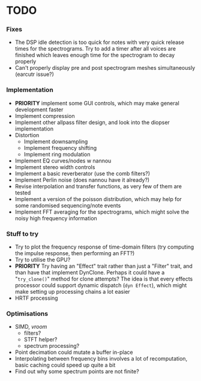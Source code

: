 # TODO

### Fixes
- The DSP idle detection is too quick for notes with very quick release times for the spectrograms. Try to add a timer after all voices are finished which leaves enough time for the spectrogram to decay properly
- Can't properly display pre and post spectrogram meshes simultaneously (earcutr issue?)

### Implementation
- **PRIORITY** implement some GUI controls, which may make general development faster
- Implement compression
- Implement other allpass filter design, and look into the diopser implementation
- Distortion
    - Implement downsampling
    - Implement frequency shifting
    - Implement ring modulation
- Implement EQ curves/nodes w nannou
- Implement stereo width controls
- Implement a basic reverberator (use the comb filters?)
- Implement Perlin noise (does nannou have it already?)
- Revise interpolation and transfer functions, as very few of them are tested
- Implement a version of the poisson distribution, which may help for some randomised sequencing/note events
- Implement FFT averaging for the spectrograms, which might solve the noisy high frequency information

### Stuff to try
- Try to plot the frequency response of time-domain filters (try computing the impulse response, then performing an FFT?)
- Try to utilise the GPU?
- **PRIORITY** Try having an "Effect" trait rather than just a "Filter" trait, and than have that implement DynClone. Perhaps it could have a "`try_clone()`" method for clone attempts? The idea is that every effects processor could support dynamic dispatch (`dyn Effect`), which might make setting up processing chains a lot easier
- HRTF processing

### Optimisations
- SIMD, *vroom*
    - filters?
    - STFT helper?
    - spectrum processing?
- Point decimation could mutate a buffer in-place
- Interpolating between frequency bins involves a lot of recomputation, basic caching could speed up quite a bit
- Find out why some spectrum points are not finite?
